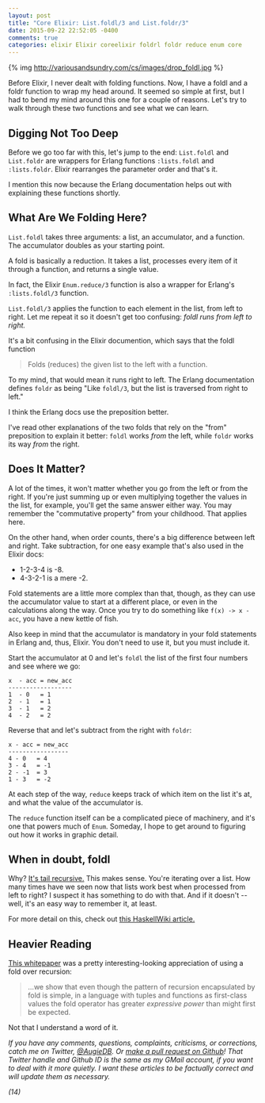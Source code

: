```yaml
---
layout: post
title: "Core Elixir: List.foldl/3 and List.foldr/3"
date: 2015-09-22 22:52:05 -0400
comments: true
categories: elixir Elixir coreelixir foldrl foldr reduce enum core
---
```

 {% img http://variousandsundry.com/cs/images/drop_foldl.jpg %}

Before Elixir, I never dealt with folding functions.  Now, I have a foldl and a foldr function to wrap my head around.  It seemed so simple at first, but I had to bend my mind around this one for a couple of reasons.  Let's try to walk through these two functions and see what we can learn.

## Digging Not Too Deep

Before we go too far with this, let's jump to the end: `List.foldl` and `List.foldr` are wrappers for Erlang functions `:lists.foldl` and `:lists.foldr`.  Elixir rearranges the parameter order and that's it.

I mention this now because the Erlang documentation helps out with explaining these functions shortly.


## What Are We Folding Here?

`List.foldl` takes three arguments: a list, an accumulator, and a function.  The accumulator doubles as your starting point.

A fold is basically a reduction.  It takes a list, processes every item of it through a function, and returns a single value.

In fact, the Elixir `Enum.reduce/3` function is also a wrapper for Erlang's `:lists.foldl/3` function.

`List.foldl/3` applies the function to each element in the list, from left to right.  Let me repeat it so it doesn't get too confusing: _foldl runs from left to right._

It's a bit confusing in the Elixir documention, which says that the foldl function

 > Folds (reduces) the given list to the left with a function. 
 
To my mind, that would mean it runs right to left.  The Erlang documentation defines `foldr` as being "Like `foldl/3`, but the list is traversed from right to left."

I think the Erlang docs use the preposition better.

I've read other explanations of the two folds that rely on the "from" preposition to explain it better: `foldl` works _from_ the left, while `foldr` works its way _from_ the right.

## Does It Matter?

A lot of the times, it won't matter whether you go from the left or from the right.  If you're just summing up or even multiplying together the values in the list, for example, you'll get the same answer either way.  You may remember the "commutative property" from your childhood. That applies here. 

On the other hand, when order counts, there's a big difference between left and right.  Take subtraction, for one easy example that's also used in the Elixir docs:  

 * 1-2-3-4 is -8.  
 * 4-3-2-1 is a mere -2.

Fold statements are a little more complex than that, though, as they can use the accumulator value to start at a different place, or even in the calculations along the way.  Once you try to do something like `f(x) -> x - acc`, you have a new kettle of fish.

Also keep in mind that the accumulator is mandatory in your fold statements in Erlang and, thus, Elixir.  You don't need to use it, but you must include it.

Start the accumulator at 0 and let's `foldl` the list of the first four numbers and see where we go:

```
x  - acc = new_acc
------------------
1  - 0   = 1
2  - 1   = 1
3  - 1   = 2
4  - 2   = 2
```

Reverse that and let's subtract from the right with `foldr`:

```
x - acc = new_acc
-----------------
4 - 0   = 4
3 - 4   = -1
2 - -1  = 3
1 - 3   = -2
```

At each step of the way, `reduce` keeps track of which item on the list it's at, and what the value of the accumulator is.

The `reduce` function itself can be a complicated piece of machinery, and it's one that powers much of `Enum`.  Someday, I hope to get around to figuring out how it works in graphic detail.


## When in doubt, foldl

Why?  [It's tail recursive.](http://www.erlang.org/doc/man/lists.html#foldl-3)  This makes sense.  You're iterating over a list.  How many times have we seen now that lists work best when processed from left to right?   I suspect it has something to do with that.  And if it doesn't -- well, it's an easy way to remember it, at least.

For more detail on this, check out [this HaskellWiki article.](https://wiki.haskell.org/Foldr_Foldl_Foldl') 


## Heavier Reading

[This whitepaper](http://www.cs.nott.ac.uk/~pszgmh/fold.pdf) was a pretty interesting-looking appreciation of using a fold over recursion:

 > ...we show that even though the pattern of recursion encapsulated by fold is simple, in a language with tuples and functions as first-class values the fold operator has greater _expressive power_ than might first be expected.

Not that I understand a word of it.

_If you have any comments, questions, complaints, criticisms, or corrections, catch me on Twitter, [@AugieDB](https://twitter.com/augiedb). Or [make a pull request on Github](https://github.com/augiedb/VariousAndSundryCS)!  That Twitter handle and Github ID is the same as my GMail account, if you want to deal with it more quietly. I want these articles to be factually correct and will update them as necessary._

_(14)_
